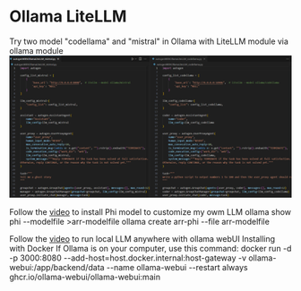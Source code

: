 # Ollama LiteLLM
Try two model "codellama" and "mistral" in Ollama with LiteLLM module via ollama module
![image](./OllamaLiteLLM.png)

Follow the [video](https://www.youtube.com/watch?v=xa8pTD16SnM) to install Phi model to customize my owm LLM
ollama show phi --modelfile >arr-modelfile
ollama create arr-phi --file arr-modelfile 

Follow the [video](https://www.youtube.com/watch?v=d1kgnsO2yUs) to run local LLM anywhere with ollama webUI 
Installing with Docker 
If Ollama is on your computer, use this command: 
docker run -d -p 3000:8080 --add-host=host.docker.internal:host-gateway -v ollama-webui:/app/backend/data --name ollama-webui --restart always ghcr.io/ollama-webui/ollama-webui:main
